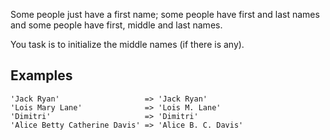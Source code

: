 Some people just have a first name; some people have first and last names and some people have first, middle and last names.

You task is to initialize the middle names (if there is any).

## Examples

```
'Jack Ryan'                   => 'Jack Ryan'
'Lois Mary Lane'              => 'Lois M. Lane'
'Dimitri'                     => 'Dimitri'
'Alice Betty Catherine Davis' => 'Alice B. C. Davis'
```